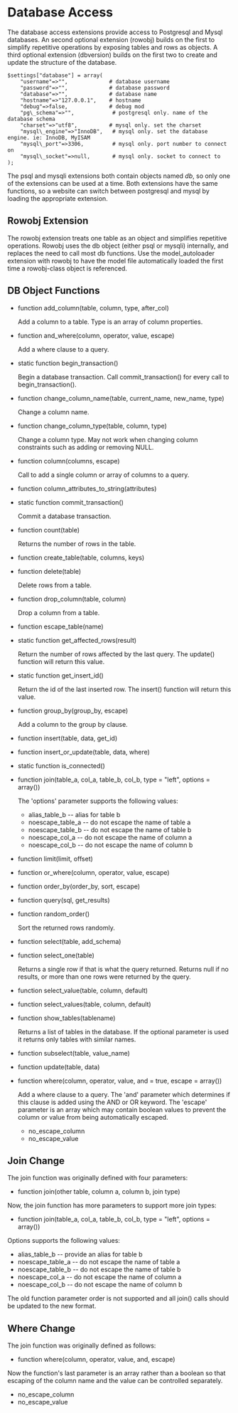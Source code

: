 
# Database Access

The database access extensions provide access to Postgresql and Mysql databases. An second optional extension (rowobj) builds on the first to simplify repetitive operations by exposing tables and rows as objects. A third optional extension (dbversion) builds on the first two to create and update the structure of the database.

    $settings["database"] = array(
        "username"=>"",             # database username
        "password"=>"",             # database password
        "database"=>"",             # database name
        "hostname"=>"127.0.0.1",    # hostname
        "debug"=>false,             # debug mod
        "pg\_schema"=>"",            # postgresql only. name of the database schema
        "charset"=>"utf8",          # mysql only. set the charset
        "mysql\_engine"=>"InnoDB",   # mysql only. set the database engine. ie: InnoDB, MyISAM
        "mysql\_port"=>3306,         # mysql only. port number to connect on
        "mysql\_socket"=>null,       # mysql only. socket to connect to
    );

The psql and mysqli extensions both contain objects named *db*, so only one of the extensions can be used at a time. Both extensions have the same functions, so a website can switch between postgresql and mysql by loading the appropriate extension.


## Rowobj Extension

The rowobj extension treats one table as an object and simplifies repetitive operations. Rowobj uses the db object (either psql or mysqli) internally, and replaces the need to call most db functions. Use the model\_autoloader extension with rowobj to have the model file automatically loaded the first time a rowobj-class object is referenced.


## DB Object Functions

* function add\_column(table, column, type, after\_col)

    Add a column to a table. Type is an array of column properties.

* function and\_where(column, operator, value, escape)

    Add a where clause to a query.

* static function begin\_transaction()

    Begin a database transaction. Call commit\_transaction() for every call to begin\_transaction().

* function change\_column\_name(table, current\_name, new\_name, type)

    Change a column name.

* function change\_column\_type(table, column, type)

    Change a column type. May not work when changing column constraints such as adding or removing NULL.

* function column(columns, escape)

    Call to add a single column or array of columns to a query.

* function column\_attributes\_to\_string(attributes)

* static function commit\_transaction()
    
    Commit a database transaction.

* function count(table)

    Returns the number of rows in the table.

* function create\_table(table, columns, keys)

* function delete(table)

    Delete rows from a table.

* function drop\_column(table, column)

    Drop a column from a table.

* function escape\_table(name)

* static function get\_affected\_rows(result)

    Return the number of rows affected by the last query. The update() function will return this value.

* static function get\_insert\_id()

    Return the id of the last inserted row. The insert() function will return this value.

* function group\_by(group\_by, escape)

    Add a column to the group by clause.

* function insert(table, data, get\_id)

* function insert\_or\_update(table, data, where)

* static function is\_connected()

* function join(table\_a, col\_a, table\_b, col\_b, type = "left", options = array())

    The 'options' parameter supports the following values:

    * alias\_table\_b -- alias for table b
    * noescape\_table\_a -- do not escape the name of table a
    * noescape\_table\_b -- do not escape the name of table b
    * noescape\_col\_a -- do not escape the name of column a
    * noescape\_col\_b -- do not escape the name of column b

* function limit(limit, offset)

* function or\_where(column, operator, value, escape)

* function order\_by(order\_by, sort, escape)

* function query(sql, get\_results)

* function random\_order()

    Sort the returned rows randomly.

* function select(table, add\_schema)

* function select\_one(table)

    Returns a single row if that is what the query returned. Returns null if no results, or more than one rows were returned by the query.

* function select\_value(table, column, default)

* function select\_values(table, column, default)

* function show\_tables(tablename)

    Returns a list of tables in the database. If the optional parameter is used it returns only tables with similar names.

* function subselect(table, value\_name)

* function update(table, data)

* function where(column, operator, value, and = true, escape = array())

    Add a where clause to a query. The 'and' parameter which determines if this clause is added using the AND or OR keyword. The 'escape' parameter is an array which may contain boolean values to prevent the column or value from being automatically escaped.

    * no\_escape\_column
    * no\_escape\_value

## Join Change

The join function was originally defined with four parameters:

* function join(other table, column a, column b, join type)

Now, the join function has more parameters to support more join types:

* function join(table\_a, col\_a, table\_b, col\_b, type = "left", options = array())

Options supports the following values:

* alias\_table\_b -- provide an alias for table b
* noescape\_table\_a -- do not escape the name of table a
* noescape\_table\_b -- do not escape the name of table b
* noescape\_col\_a -- do not escape the name of column a
* noescape\_col\_b -- do not escape the name of column b

The old function parameter order is not supported and all join() calls should be updated to the new format.

## Where Change

The join function was originally defined as follows:

* function where(column, operator, value, and, escape)

Now the function's last parameter is an array rather than a boolean so that escaping of the column name and the value can be controlled separately.

* no\_escape\_column
* no\_escape\_value
